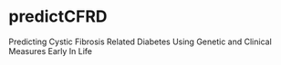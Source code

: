 # predictCFRD
Predicting Cystic Fibrosis Related Diabetes Using Genetic and Clinical Measures Early In Life
